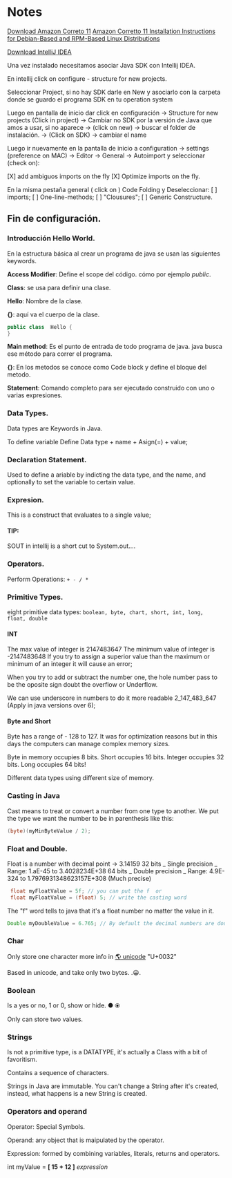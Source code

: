 #  Notes

[Download Amazon Correto 11](https://aws.amazon.com/es/corretto/)
[Amazon Corretto 11 Installation Instructions for Debian-Based and RPM-Based Linux Distributions](https://docs.aws.amazon.com/corretto/latest/corretto-11-ug/generic-linux-install.html)

[Download IntelliJ IDEA](https://www.jetbrains.com/idea/download/#section=linux)

Una vez instalado necesitamos asociar Java SDK con Intellij IDEA.

En intellij click on configure - structure for new projects.

Seleccionar Project, si no hay SDK darle en New y asociarlo con la carpeta donde se guardo el programa SDK en tu operation system

Luego en pantalla de inicio dar click en configuración -> Structure for new projects (Click in project) -> Cambiar no SDK por la versión de Java que amos a usar, si no aparece -> (click on new) -> buscar el folder de instalación. -> (Click on SDK) -> cambiar el name

Luego ir nuevamente en la pantalla de inicio a configuration -> settings (preference on MAC) -> Editor -> General -> Autoimport y seleccionar (check on):

[X] add ambiguos imports on the fly
[X] Optimize imports on the fly.

En la misma pestaña general ( click on ) Code Folding y Deseleccionar:
[ ] imports;
[ ] One-line-methods;
[ ] "Clousures";
[ ] Generic Constructure.

Fin de configuración.
---------------------
### Introducción Hello World.



En la estructura básica al crear un programa de java se usan las siguientes keywords.

**Access Modifier**: Define el scope del código. cómo por ejemplo *public*.

**Class**: se usa para definir una clase. 

**Hello**: Nombre de la clase.

**{}**: aquí va el cuerpo de la clase.

```java
public class  Hello {
}
```

**Main method**: Es el punto de entrada de todo programa de java. java busca ese método para correr el programa.

**{}**: En los metodos se conoce como Code block y define el bloque del metodo.

**Statement**: Comando completo para ser ejecutado construido con uno o varias expresiones. 

### Data Types.

Data types are Keywords in Java.

To define variable Define Data type + name + Asign(=) + value;

### Declaration Statement.

Used to define a ariable by indicting the data type, and the name, and optionally to set the variable to certain value.

### Expresion.

This is a construct that evaluates to a single value;

#### TIP:
SOUT in intellij is a short cut to System.out....

### Operators.

Perform Operations: `+ - / *`

### Primitive Types.

eight primitive data types:
`boolean, byte, chart, short, int, long, float, double`

#### INT

The max value of integer is 2147483647
The minimum value of integer is -2147483648
If you try to assign a superior value than the maximum or minimum of an integer it will cause an error;

When you try to add or subtract the number one, the hole number pass to be the oposite sign doubt the overflow or Underflow.

We can use underscore in numbers to do it more readable 2_147_483_647 (Apply in java versions over 6);

#### Byte and Short

Byte has a range of - 128 to 127. It was for optimization reasons but in this days the computers can manage complex memory sizes.

Byte in memory occupies 8 bits.
Short occupies 16 bits.
Integer occupies 32 bits.
Long occupies 64 bits!

Different data types using different size of memory.

### Casting in Java

Cast means to treat or convert a number from one type to another. We put the type we want the number to be in parenthesis like this:

```java 
(byte)(myMinByteValue / 2);
```

### Float and Double.

Float is a number with decimal point -> 3.14159
32 bits _ Single precision _ Range: 1.aE-45 to 3.4028234E+38
64 bits _ Double precision _ Range: 4.9E-324 to 1.7976931348623157E+308 (Much precise)

```java
 float myFloatValue = 5f; // you can put the f  or
 float myFloatValue = (float) 5; // write the casting word
```
The "f" word tells to java that it's a float number no matter the value in it.
```java
Double myDoubleValue = 6.765; // By default the decimal numbers are doubles
 ```

### Char

Only store one character more info in [🌎 unicode](https://unicode-table.com/) "U+0032"

Based in unicode, and take only two bytes. .😀.

### Boolean

Is a yes or no, 1 or 0, show or hide. ● ⦿

Only can store two values.

### Strings

Is not a primitive type, is a DATATYPE, it's actually a Class with a bit of favoritism.

Contains a sequence of characters.

Strings in Java are immutable. You can't change a String after it's created, instead, what happens is a new String is created.

### Operators and operand

Operator: Special Symbols.

Operand: any object that is maipulated by the operator.

Expression: formed by combining variables, literals, returns and operators.

int myValue = **[ 15 + 12 ]** _expression_



